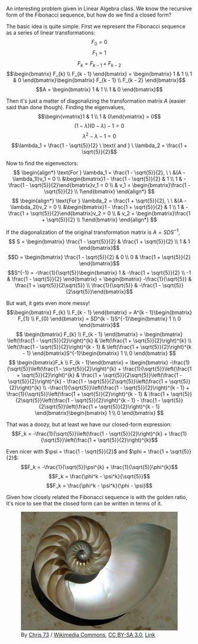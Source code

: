 An interesting problem given in Linear Algebra class. We know the recursive form of the Fibonacci sequence, but how do we find a closed form?

The basic idea is quite simple. First we represent the Fibonacci sequence as a series of linear transformations:
$$F_0 = 0$$
$$F_1 = 1$$
$$F_k = F_{k - 1} + F_{k - 2}$$
$$\begin{bmatrix} F_{k} \\ F_{k - 1} \end{bmatrix} = \begin{bmatrix} 1 & 1 \\ 1 & 0 \end{bmatrix}\begin{bmatrix} F_{k - 1} \\ F_{k - 2} \end{bmatrix}$$
$$A = \begin{bmatrix} 1 & 1 \\ 1 & 0 \end{bmatrix}$$

Then it's just a matter of diagonalizing the transformation matrix $A$ (easier said than done though). Finding the eigenvalues,
$$\begin{vmatrix}1 & 1 \\ 1 & 0\end{vmatrix} = 0$$
$$(1 - \lambda)(0 - \lambda) - 1 = 0$$
$$\lambda^2 - \lambda - 1 = 0$$
$$\lambda_1 = \frac{1 - \sqrt{5}}{2} \ \text{ and } \ \lambda_2 = \frac{1 + \sqrt{5}}{2}$$

Now to find the eigenvectors:
$$
\begin{align*}
    \text{For } \lambda_1 = \frac{1 - \sqrt{5}}{2}, \ \ &(A - \lambda_1I)v_1 = 0 \\
    &\begin{bmatrix}1 - \frac{1 - \sqrt{5}}{2} & 1 \\ 1 & -\frac{1 - \sqrt{5}}{2}\end{bmatrix}v_1 = 0 \\
    & v_1 = \begin{bmatrix}\frac{1 - \sqrt{5}}{2} \\ 1\end{bmatrix}
\end{align*}
$$
$$
\begin{align*}
    \text{For } \lambda_2 = \frac{1 + \sqrt{5}}{2}, \ \ &(A - \lambda_2I)v_2 = 0 \\
    &\begin{bmatrix}1 - \frac{1 + \sqrt{5}}{2} & 1 \\ 1 & -\frac{1 + \sqrt{5}}{2}\end{bmatrix}v_2 = 0 \\
    & v_2 = \begin{bmatrix}\frac{1 + \sqrt{5}}{2} \\ 1\end{bmatrix}
\end{align*}
$$

If the diagonalization of the original transformation matrix is $A = SDS^{-1}$,
$$
S = \begin{bmatrix}
    \frac{1 - \sqrt{5}}{2} & \frac{1 + \sqrt{5}}{2} \\
    1 & 1
\end{bmatrix}$$
$$D = \begin{bmatrix}
    \frac{1 - \sqrt{5}}{2} & 0 \\
    0 & \frac{1 + \sqrt{5}}{2}
\end{bmatrix}$$
$$S^{-1} = -\frac{1}{\sqrt{5}}\begin{bmatrix}
    1 & -\frac{1 + \sqrt{5}}{2} \\
    -1 & \frac{1 - \sqrt{5}}{2}
\end{bmatrix} = \begin{bmatrix}
    -\frac{1}{\sqrt{5}} & \frac{1 + \sqrt{5}}{2\sqrt{5}} \\
    \frac{1}{\sqrt{5}} & -\frac{1 - \sqrt{5}}{2\sqrt{5}}\end{bmatrix}$$

But wait, it gets even more messy!
$$\begin{bmatrix} F_{k} \\ F_{k - 1} \end{bmatrix} = A^{k - 1}\begin{bmatrix} F_{1} \\ F_{0} \end{bmatrix} = SD^{k - 1}S^{-1}\begin{bmatrix} 1 \\ 0 \end{bmatrix}$$
$$
\begin{bmatrix} F_{k} \\ F_{k - 1} \end{bmatrix} = \begin{bmatrix}
    \left(\frac{1 - \sqrt{5}}{2}\right)^{k} &
    \left(\frac{1 + \sqrt{5}}{2}\right)^{k} \\
    \left(\frac{1 - \sqrt{5}}{2}\right)^{k - 1} &
    \left(\frac{1 + \sqrt{5}}{2}\right)^{k - 1}
\end{bmatrix}S^{-1}\begin{bmatrix} 1 \\ 0 \end{bmatrix}
$$
$$
\begin{bmatrix}F_k \\ F_{k - 1}\end{bmatrix} = \begin{bmatrix}
    -\frac{1}{\sqrt{5}}\left(\frac{1 - \sqrt{5}}{2}\right)^{k} + \frac{1}{\sqrt{5}}\left(\frac{1 + \sqrt{5}}{2}\right)^{k} &
    \frac{1 + \sqrt{5}}{2\sqrt{5}}\left(\frac{1 - \sqrt{5}}{2}\right)^{k} - \frac{1 - \sqrt{5}}{2\sqrt{5}}\left(\frac{1 + \sqrt{5}}{2}\right)^{k} \\
    -\frac{1}{\sqrt{5}}\left(\frac{1 - \sqrt{5}}{2}\right)^{k - 1} + \frac{1}{\sqrt{5}}\left(\frac{1 + \sqrt{5}}{2}\right)^{k - 1} &
    \frac{1 + \sqrt{5}}{2\sqrt{5}}\left(\frac{1 - \sqrt{5}}{2}\right)^{k - 1} - \frac{1 - \sqrt{5}}{2\sqrt{5}}\left(\frac{1 + \sqrt{5}}{2}\right)^{k - 1}
\end{bmatrix}\begin{bmatrix} 1 \\ 0 \end{bmatrix}
$$

That was a doozy, but at least we have our closed-form expression:
$$F_k = -\frac{1}{\sqrt{5}}\left(\frac{1 - \sqrt{5}}{2}\right)^{k} + \frac{1}{\sqrt{5}}\left(\frac{1 + \sqrt{5}}{2}\right)^{k}$$

Even nicer with $\psi = \frac{1 - \sqrt{5}}{2}$ and $\phi = \frac{1 + \sqrt{5}}{2}$:
$$F_k = -\frac{1}{\sqrt{5}}\psi^{k} + \frac{1}{\sqrt{5}}\phi^{k}$$
$$F_k = \frac{\phi^k - \psi^k}{\sqrt{5}}$$
$$F_k = \frac{\phi^k - \psi^k}{\phi - \psi}$$

Given how closely related the Fibonacci sequence is with the golden ratio, it's nice to see that the closed form can be written in terms of it.
<figure>
    <img style="width: 500px" src="/images/activity/20250103_closed_fibonacci.jpg">
    <figcaption>By <a href="//commons.wikimedia.org/wiki/User:Chris_73" title="User:Chris 73">Chris 73</a> / <a class="external text" href="https://commons.wikimedia.org/">Wikimedia Commons</a>, <a href="https://creativecommons.org/licenses/by-sa/3.0" title="Creative Commons Attribution-Share Alike 3.0">CC BY-SA 3.0</a>, <a href="https://commons.wikimedia.org/w/index.php?curid=19711">Link</a></figcaption>
</figure>
